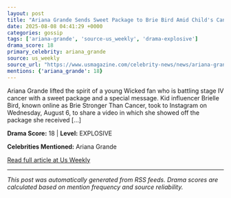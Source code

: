 ```yaml
---
layout: post
title: "Ariana Grande Sends Sweet Package to Brie Bird Amid Child's Cancer Battle"
date: 2025-08-08 04:41:29 +0000
categories: gossip
tags: ['ariana-grande', 'source-us_weekly', 'drama-explosive']
drama_score: 18
primary_celebrity: ariana_grande
source: us_weekly
source_url: "https://www.usmagazine.com/celebrity-news/news/ariana-grande-sends-squishmallows-to-brie-bird-amid-cancer-battle/"
mentions: {'ariana_grande': 18}
---
```


Ariana Grande lifted the spirit of a young Wicked fan who is battling stage IV cancer with a sweet package and a special message. Kid influencer Brielle Bird, known online as Brie Stronger Than Cancer, took to Instagram on Wednesday, August 6, to share a video in which she showed off the package she received […]

**Drama Score:** 18 | **Level:** EXPLOSIVE

**Celebrities Mentioned:** Ariana Grande

[Read full article at Us Weekly](https://www.usmagazine.com/celebrity-news/news/ariana-grande-sends-squishmallows-to-brie-bird-amid-cancer-battle/)

---
*This post was automatically generated from RSS feeds. Drama scores are calculated based on mention frequency and source reliability.*
